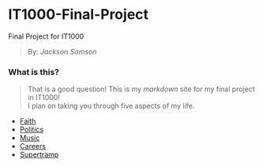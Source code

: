 # IT1000-Final-Project
Final Project for IT1000
> By: _Jackson Samson_
### What is this?
> That is a good question! This is my _markdown_ site for my final project in IT1000!   
I plan on taking you through five aspects of my life. 
* [Faith](/Faith.md)
* [Politics](/Politics.md)
* [Music](Music.md)
* [Careers](Careers.md)
* [Supertramp](Supertramp.md)

